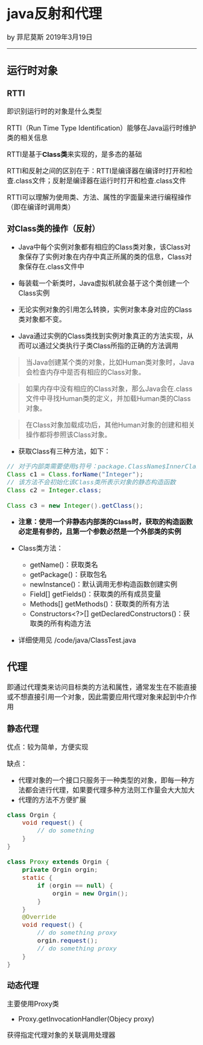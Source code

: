 <font size="4">

# java反射和代理

by 菲尼莫斯 2019年3月19日

---

## 运行时对象

### RTTI

即识别运行时的对象是什么类型

RTTI（Run Time Type Identification）能够在Java运行时维护类的相关信息

RTTI是基于**Class类**来实现的，是多态的基础

RTTI和反射之间的区别在于：RTTI是编译器在编译时打开和检查.class文件；反射是编译器在运行时打开和检查.class文件

RTTI可以理解为使用类、方法、属性的字面量来进行编程操作（即在编译时调用类）

### 对Class类的操作（反射）

* Java中每个实例对象都有相应的Class类对象，该Class对象保存了实例对象在内存中真正所属的类的信息，Class对象保存在.class文件中

* 每装载一个新类时，Java虚拟机就会基于这个类创建一个Class实例

* 无论实例对象的引用怎么转换，实例对象本身对应的Class类对象都不变。

* Java通过实例的Class类找到实例对象真正的方法实现，从而可以通过父类执行子类Class所指的正确的方法调用

>当Java创建某个类的对象，比如Human类对象时，Java会检查内存中是否有相应的Class对象。

>如果内存中没有相应的Class对象，那么Java会在.class文件中寻找Human类的定义，并加载Human类的Class对象。

>在Class对象加载成功后，其他Human对象的创建和相关操作都将参照该Class对象。

* 获取Class有三种方法，如下：

```java
// 对于内部类需要使用$符号：package.ClassName$InnerClass
Class c1 = Class.forName("Integer");
// 该方法不会初始化该Class类所表示对象的静态构造函数
Class c2 = Integer.class;

Class c3 = new Integer().getClass();

```

* **注意：使用一个非静态内部类的Class时，获取的构造函数必定是有参的，且第一个参数必然是一个外部类的实例**

* Class类方法：
    * getName()：获取类名
    * getPackage()：获取包名
    * newInstance()：默认调用无参构造函数创建实例
    * Field[] getFields()：获取类的所有成员变量
    * Methods[] getMethods()：获取类的所有方法
    * Constructors<?>[] getDeclaredConstructors()：获取类的所有构造方法

* 详细使用见 /code/java/ClassTest.java

## 代理

即通过代理类来访问目标类的方法和属性，通常发生在不能直接或不想直接引用一个对象，因此需要应用代理对象来起到中介作用

### 静态代理

优点：较为简单，方便实现

缺点：
* 代理对象的一个接口只服务于一种类型的对象，即每一种方法都会进行代理，如果要代理多种方法则工作量会大大加大
* 代理的方法不方便扩展

```java
class Orgin {
    void request() {
        // do something
    }
}

class Proxy extends Orgin {
    private Orgin orgin;
    static {
        if (orgin == null) {
            orgin = new Orgin();
        }
    }
    @Override
    void request() {
        // do something proxy
        orgin.request();
        // do something proxy
    }
}
```
### 动态代理

主要使用Proxy类

* Proxy.getInvocationHandler(Objecy proxy)

获得指定代理对象的关联调用处理器

</font>